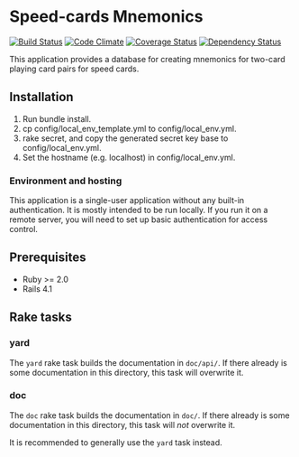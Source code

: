# Speed-cards Mnemonics

[![Build Status](https://travis-ci.org/braingourmets/speedcards-mnemonics.svg?branch=master)](https://travis-ci.org/braingourmets/speedcards-mnemonics)
[![Code Climate](https://codeclimate.com/github/braingourmets/speedcards-mnemonics.svg)](https://codeclimate.com/github/braingourmets/speedcards-mnemonics)
[![Coverage Status](https://coveralls.io/repos/braingourmets/speedcards-mnemonics/badge.svg?branch=master)](https://coveralls.io/r/braingourmets/speedcards-mnemonics?branch=master)
[![Dependency Status](https://gemnasium.com/braingourmets/speedcards-mnemonics.svg)](https://gemnasium.com/braingourmets/speedcards-mnemonics)

This application provides a database for creating mnemonics for two-card
playing card pairs for speed cards.


## Installation

  1. Run bundle install.
  2. cp config/local_env_template.yml to config/local_env.yml.
  3. rake secret, and copy the generated secret key base to config/local_env.yml.
  4. Set the hostname (e.g. localhost) in config/local_env.yml.


### Environment and hosting

This application is a single-user application without any built-in
authentication. It is mostly intended to be run locally. If you run it on a
remote server, you will need to set up basic authentication for access control.


## Prerequisites

  * Ruby >= 2.0
  * Rails 4.1


## Rake tasks

### yard

The `yard` rake task builds the documentation in `doc/api/`. If there already is
some documentation in this directory, this task will overwrite it.

### doc

The `doc` rake task builds the documentation in `doc/`. If there already is
some documentation in this directory, this task will _not_ overwrite it.

It is recommended to generally use the `yard` task instead.
